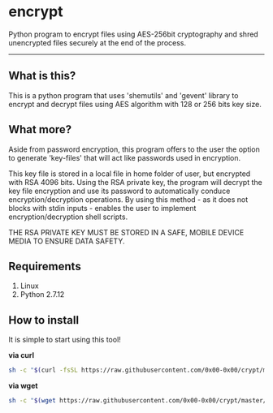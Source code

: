 # encrypt
Python program to encrypt files using AES-256bit cryptography and shred unencrypted files securely at the end of the process.
- - - - -
## What is this?
This is a python program that uses 'shemutils' and 'gevent' library to encrypt and decrypt files using AES algorithm with 128 or 256 bits key size.

## What more?
Aside from password encryption, this program offers to the user the option to generate 'key-files' that will act like passwords used in encryption.

This key file is stored in a local file in home folder of user, but encrypted with RSA 4096 bits.
Using the RSA private key, the program will decrypt the key file encryption and use its password to automatically conduce encryption/decryption operations.
By using this method - as it does not blocks with stdin inputs - enables the user to implement encryption/decryption shell scripts.

THE RSA PRIVATE KEY MUST BE STORED IN A SAFE, MOBILE DEVICE MEDIA TO ENSURE DATA SAFETY.

## Requirements
1. Linux 
2. Python 2.7.12

## How to install
It is simple to start using this tool!

**via curl**
```bash
sh -c "$(curl -fsSL https://raw.githubusercontent.com/0x00-0x00/crypt/master/bootstrap.sh)"
```

**via wget**
```bash
sh -c "$(wget https://raw.githubusercontent.com/0x00-0x00/crypt/master/bootstrap.sh -O -)"
```

